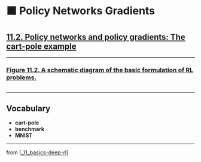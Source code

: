 # 🟧 Policy Networks Gradients

## [**11.2.** Policy networks and policy gradients: The cart-pole example](https://livebook.manning.com/book/deep-learning-with-javascript/chapter-11/26)

---

### [**Figure 11.2.** A schematic diagram of the basic formulation of RL problems.](https://livebook.manning.com/book/deep-learning-with-javascript/chapter-11/ch11fig02)

<img src="">

---

## **Vocabulary**

- **cart-pole**
- **benchmark**
- **MNIST**

---

from [[_11_basics-deep-rl]]

[//begin]: # "Autogenerated link references for markdown compatibility"
[_11_basics-deep-rl]: ../_11_basics-deep-rl.md "🟧 Basics Reinforcement Learning"
[//end]: # "Autogenerated link references"
